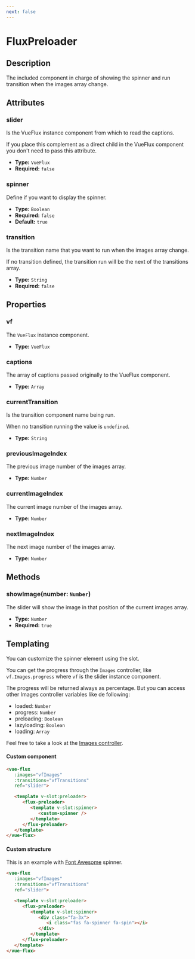 ```yaml
---
next: false
---
```


# FluxPreloader

## Description

The included component in charge of showing the spinner and run transition when the images array change.

## Attributes

### slider

Is the VueFlux instance component from which to read the captions.

If you place this complement as a direct child in the VueFlux component you don't need to pass this attribute.

- **Type:** `VueFlux`
- **Required:** `false`

### spinner

Define if you want to display the spinner.

- **Type:** `Boolean`
- **Required:** `false`
- **Default:** `true`

### transition

Is the transition name that you want to run when the images array change.

If no transition defined, the transition run will be the next of the transitions array.

- **Type:** `String`
- **Required:** `false`

## Properties

### vf

The `VueFlux` instance component.

- **Type:** `VueFlux`

### captions

The array of captions passed originally to the VueFlux component.

- **Type:** `Array`

### currentTransition

Is the transition component name being run.

When no transition running the value is `undefined`.

- **Type:** `String`

### previousImageIndex

The previous image number of the images array.

- **Type:** `Number`

### currentImageIndex

The current image number of the images array.

- **Type:** `Number`

### nextImageIndex

The next image number of the images array.

- **Type:** `Number`

## Methods

### showImage(number: `Number`)

The slider will show the image in that position of the current images array.

* **Type:** `Number`
* **Required:** `true`

## Templating

You can customize the spinner element using the slot.

You can get the progress through the `Images` controller, like `vf.Images.progress` where `vf` is the slider instance component.

The progress will be returned always as percentage. But you can access other Images controller variables like de following:
* loaded: `Number`
* progress: `Number`
* preloading: `Boolean`
* lazyloading: `Boolean`
* loading: `Array`

Feel free to take a look at the [Images controller](https://github.com/deulos/vue-flux/blob/dev/src/controllers/Images.js).

#### Custom component

``` html
<vue-flux
   :images="vfImages"
   :transitions="vfTransitions"
   ref="slider">

   <template v-slot:preloader>
      <flux-preloader>
         <template v-slot:spinner>
            <custom-spinner />
         </template>
      </flux-preloader>
   </template>
</vue-flux>
```

#### Custom structure

This is an example with [Font Awesome](https://fontawesome.com/) spinner.

``` html
<vue-flux
   :images="vfImages"
   :transitions="vfTransitions"
   ref="slider">

   <template v-slot:preloader>
      <flux-preloader>
         <template v-slot:spinner>
            <div class="fa-3x">
               <i class="fas fa-spinner fa-spin"></i>
            </div>
         </template>
      </flux-preloader>
   </template>
</vue-flux>
```
